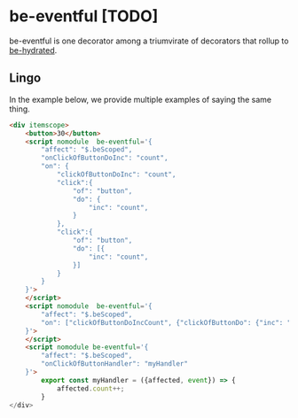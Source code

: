 # be-eventful [TODO]

be-eventful is one decorator among a triumvirate of decorators that rollup to [be-hydrated](https://github.com/bahrus/be-hydrated).

## Lingo

In the example below, we provide multiple examples of saying the same thing.

```html
<div itemscope>
    <button>30</button>
    <script nomodule  be-eventful='{
        "affect": "$.beScoped",
        "onClickOfButtonDoInc": "count",
        "on": {
            "clickOfButtonDoInc": "count",
            "click":{
                "of": "button",
                "do": {
                    "inc": "count",
                }
            },
            "click":{
                "of": "button",
                "do": [{
                    "inc": "count",
                }]
            }
        }
    }'>
    </script>
    <script nomodule  be-eventful='{
        "affect": "$.beScoped",
        "on": ["clickOfButtonDoIncCount", {"clickOfButtonDo": {"inc": "count"}}, {"clickOfButton": "doIncCount"}]
    }'>
    </script>
    <script nomodule be-eventful='{
        "affect": "$.beScoped",
        "onClickOfButtonHandler": "myHandler"
    }'>
        export const myHandler = ({affected, event}) => {
            affected.count++;
        }
</div>
```

